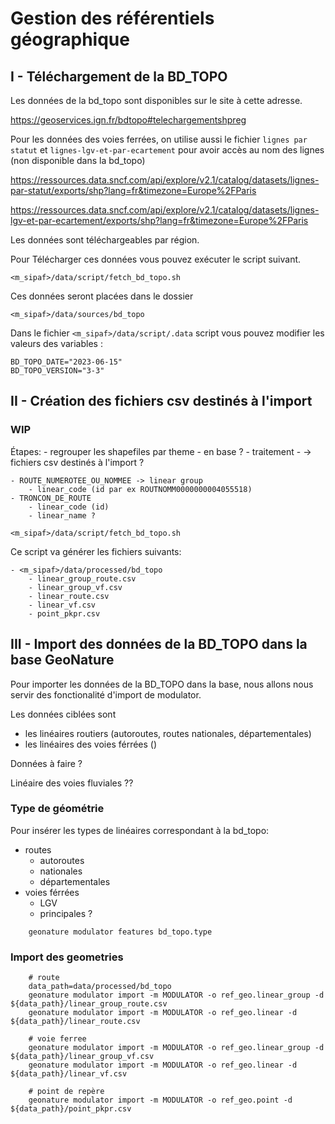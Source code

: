 # Gestion des référentiels géographique

## I - Téléchargement de la BD_TOPO

Les données de la bd_topo sont disponibles sur le site à cette adresse.

https://geoservices.ign.fr/bdtopo#telechargementshpreg

Pour les données des voies ferrées, on utilise aussi le fichier `lignes par statut` et `lignes-lgv-et-par-ecartement` pour avoir accès au nom des lignes (non disponible dans la bd_topo)

https://ressources.data.sncf.com/api/explore/v2.1/catalog/datasets/lignes-par-statut/exports/shp?lang=fr&timezone=Europe%2FParis

https://ressources.data.sncf.com/api/explore/v2.1/catalog/datasets/lignes-lgv-et-par-ecartement/exports/shp?lang=fr&timezone=Europe%2FParis


Les données sont téléchargeables par région.

Pour Télécharger ces données vous pouvez exécuter le script suivant.

`<m_sipaf>/data/script/fetch_bd_topo.sh`

Ces données seront placées dans le dossier

`<m_sipaf>/data/sources/bd_topo`

Dans le fichier `<m_sipaf>/data/script/.data` script vous pouvez modifier les valeurs des variables :

```
BD_TOPO_DATE="2023-06-15"
BD_TOPO_VERSION="3-3"
```

## II - Création des fichiers csv destinés à l'import


### WIP

Étapes:
    - regrouper les shapefiles par theme
    - en base ?
    - traitement
        - -> fichiers csv destinés à l'import ?

    - ROUTE_NUMEROTEE_OU_NOMMEE -> linear group
        - linear_code (id par ex ROUTNOMM0000000004055518)
    - TRONCON_DE_ROUTE
        - linear_code (id)
        - linear_name ?



```
<m_sipaf>/data/script/fetch_bd_topo.sh
```

Ce script va générer les fichiers suivants:

```
- <m_sipaf>/data/processed/bd_topo
    - linear_group_route.csv
    - linear_group_vf.csv
    - linear_route.csv
    - linear_vf.csv
    - point_pkpr.csv

```

## III - Import des données de la BD_TOPO dans la base GeoNature

Pour importer les données de la BD_TOPO dans la base, nous allons nous servir des fonctionalité d'import de modulator.

Les données ciblées sont

- les linéaires routiers (autoroutes, routes nationales, départementales)
- les linéaires des voies férrées ()

Données à faire ?

Linéaire des voies fluviales ??

### Type de géométrie

Pour insérer les types de linéaires correspondant à la bd_topo:
- routes
    - autoroutes
    - nationales
    - départementales
- voies férrées
    - LGV
    - principales ?

```
    geonature modulator features bd_topo.type
```

### Import des geometries

```
    # route
    data_path=data/processed/bd_topo
    geonature modulator import -m MODULATOR -o ref_geo.linear_group -d ${data_path}/linear_group_route.csv
    geonature modulator import -m MODULATOR -o ref_geo.linear -d ${data_path}/linear_route.csv

    # voie ferree
    geonature modulator import -m MODULATOR -o ref_geo.linear_group -d ${data_path}/linear_group_vf.csv
    geonature modulator import -m MODULATOR -o ref_geo.linear -d ${data_path}/linear_vf.csv

    # point de repère
    geonature modulator import -m MODULATOR -o ref_geo.point -d ${data_path}/point_pkpr.csv

```

